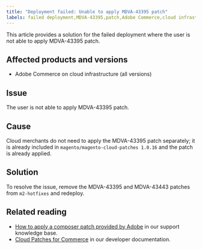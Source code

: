 ```yaml
---
title: "Deployment failed: Unable to apply MDVA-43395 patch"
labels: failed deployment,MDVA-43395,patch,Adobe Commerce,cloud infrastructure,m2-hotfixes,magento/magento-cloud-patches 1.0.16
---
```


This article provides a solution for the failed deployment where the user is not able to apply MDVA-43395 patch.

## Affected products and versions

* Adobe Commerce on cloud infrastructure (all versions)

## Issue

The user is not able to apply MDVA-43395 patch.

## Cause

Cloud merchants do not need to apply the MDVA-43395 patch separately; it is already included in `magento/magento-cloud-patches 1.0.16` and the patch is already applied.

## Solution

To resolve the issue, remove the MDVA-43395 and MDVA-43443 patches from `m2-hotfixes` and redeploy.

## Related reading

* [How to apply a composer patch provided by Adobe](https://support.magento.com/hc/en-us/articles/360028367731) in our support knowledge base.
* [Cloud Patches for Commerce](https://devdocs.magento.com/cloud/release-notes/mcp-release-notes.html#v1016) in our developer documentation.
